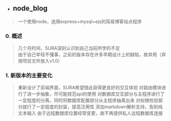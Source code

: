 - ## node_blog
 > 一个使用node，选用express+mysql+ejs的简易博客站点程序
### 0. 概述
 > 几个月时间，SURA深刻认识到自己当前所学的不足</br>
 > 由于自己年轻不懂事，之前的版本存在许多早期设计上的缺陷，故弃用（弃用项目文件放入v1.0）
### 1. 新版本的主要变化
 > 重新设计了前端界面，SURA希望借此获得更良好的交互体验
 > 对路由模块进行了进一步抽象，尽可能规范api的使用
 > 对数据库交互部分与主程序进行了一定程度的分离，同时将数据库配置部分从主程序抽离出来
 > 对权限检验部分就行了一定程度的封装，提高泛用性
 > 添加markdown解析支持，告别纯文本输入
 > 由于远程数据库位置经常变更，故不再提供私人远程数据库连接